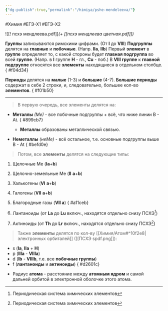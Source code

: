 ```yaml
---
{"dg-publish":true,"permalink":"/himiya/pshe-mendeleeva/"}
---
```


#Химия #ЕГЭ-Х1 #ЕГЭ-Х2 

![[! псхэ мендлеева.pdf]]*(+ [[псхэ мендлеева цветная.pdf]])*

**Группы** записываются римскими цифрами. (От **I** до **VIII**) 
**Подгруппы** делятся на **главные** и **побочные**. (Напр. **IIa**, **IIb**)
Первый **элемент** в **группе** определяет то, с какой стороны будет **главная подгруппа** во всей **группе**. (Напр. в **I** группе **H** - гл., **Cu** - поб.)
В **VIII группе** к **главной подгруппе** относятся все **элементы** находящиеся в отдельном столбце.
{ #f04d34}


**Периоды** делятся на **малые** (1-3) и **большие** (4-7).
**Большие периоды** содержат в себе 2 строки, и, следовательно, большее кол-во **элементов**.
{ #f01b50}


---

> В первую очередь, все элементы делятся на:
- **Металлы** *(Ме)* - все побочные подгруппы + всё, что ниже линии B - At. 
{ #899cb7}

	- **Металлы** образованы металлической связью.
- **Неметаллы** *(неМе)* - всё остальное, т.е. основные подгруппы выше B - At 
{ #befd0e}


>Потом, все **элементы** делятся на следующие типы:
1. Щелочные Me (**Ia**+**b**)
2. Щелочно-земельные Me (**II** **a**+**b**)
3. Халькогены (**VI** **a**+**b**)
4. Галогены (**VII** **a**+**b**)
5. Благородные газы (**VII a**)
{ #a11ceb}

6. Лантаноиды (от **La** до **Lu** включ., находятся отдельно снизу ПСХЭ[^1])
7. Актиноиды (от **Th** до **Lr** включ., находятся отдельно снизу ПСХЭ[^1])

> Также **элементы** делятся по кол-ву [[Химия/Атом#^10f2e8\|электронных орбиталей]] ([[ПСХЭ spdf.png]]):
- s (**Ia**, **IIa** + **H**)
- p (**IIIa** - **VIIIa**)
- d (**Ib** - **VIIIb**, т.е. все **побочные группы**)
- f (**лантаноиды** и **актиноиды**)
{ #d2601c}


[^1]: Периодическая система химических элементов

- Радиус **атома** - расстояние между **атомным ядром** и самой дальней орбитой в электронной оболочке этого атома.
